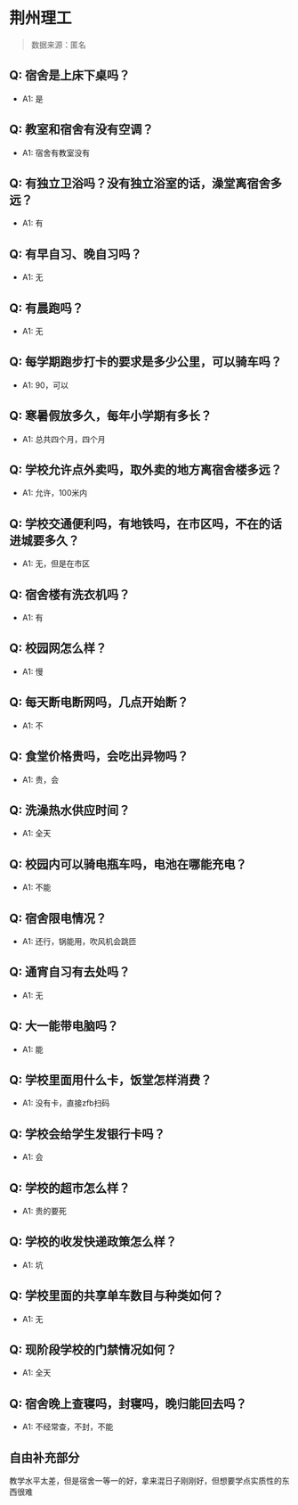 # 荆州理工

> 数据来源：匿名

## Q: 宿舍是上床下桌吗？

- A1: 是

## Q: 教室和宿舍有没有空调？

- A1: 宿舍有教室没有

## Q: 有独立卫浴吗？没有独立浴室的话，澡堂离宿舍多远？

- A1: 有

## Q: 有早自习、晚自习吗？

- A1: 无

## Q: 有晨跑吗？

- A1: 无

## Q: 每学期跑步打卡的要求是多少公里，可以骑车吗？

- A1: 90，可以

## Q: 寒暑假放多久，每年小学期有多长？

- A1: 总共四个月，四个月

## Q: 学校允许点外卖吗，取外卖的地方离宿舍楼多远？

- A1: 允许，100米内

## Q: 学校交通便利吗，有地铁吗，在市区吗，不在的话进城要多久？

- A1: 无，但是在市区

## Q: 宿舍楼有洗衣机吗？

- A1: 有

## Q: 校园网怎么样？

- A1: 慢

## Q: 每天断电断网吗，几点开始断？

- A1: 不

## Q: 食堂价格贵吗，会吃出异物吗？

- A1: 贵，会

## Q: 洗澡热水供应时间？

- A1: 全天

## Q: 校园内可以骑电瓶车吗，电池在哪能充电？

- A1: 不能

## Q: 宿舍限电情况？

- A1: 还行，锅能用，吹风机会跳匝

## Q: 通宵自习有去处吗？

- A1: 无

## Q: 大一能带电脑吗？

- A1: 能

## Q: 学校里面用什么卡，饭堂怎样消费？

- A1: 没有卡，直接zfb扫码

## Q: 学校会给学生发银行卡吗？

- A1: 会

## Q: 学校的超市怎么样？

- A1: 贵的要死

## Q: 学校的收发快递政策怎么样？

- A1: 坑

## Q: 学校里面的共享单车数目与种类如何？

- A1: 无

## Q: 现阶段学校的门禁情况如何？

- A1: 全天

## Q: 宿舍晚上查寝吗，封寝吗，晚归能回去吗？

- A1: 不经常查，不封，不能

## 自由补充部分

教学水平太差，但是宿舍一等一的好，拿来混日子刚刚好，但想要学点实质性的东西很难